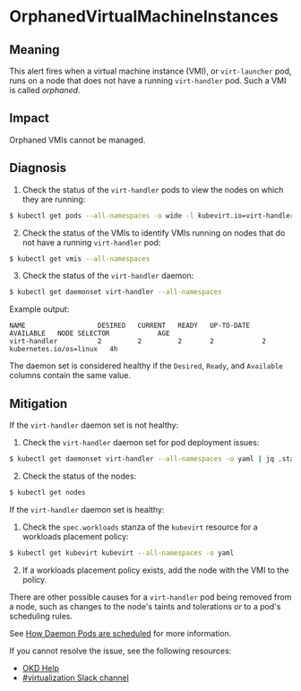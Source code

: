 # OrphanedVirtualMachineInstances
<!--apinnick Nov 2022-->

## Meaning

This alert fires when a virtual machine instance (VMI), or `virt-launcher` pod, runs on a node that does not have a running `virt-handler` pod. Such a VMI is called _orphaned_.

## Impact

Orphaned VMIs cannot be managed.

## Diagnosis

1. Check the status of the `virt-handler` pods to view the nodes on which they are running:
```bash
$ kubectl get pods --all-namespaces -o wide -l kubevirt.io=virt-handler
```
2. Check the status of the VMIs to identify VMIs running on nodes that do not have a running `virt-handler` pod:
```bash
$ kubectl get vmis --all-namespaces
```
3. Check the status of the `virt-handler` daemon:
```bash
$ kubectl get daemonset virt-handler --all-namespaces
```
Example output:
```
NAME                  DESIRED   CURRENT   READY   UP-TO-DATE   AVAILABLE   NODE SELECTOR            AGE
virt-handler          2         2         2       2            2           kubernetes.io/os=linux   4h
```
The daemon set is considered healthy if the `Desired`, `Ready`, and `Available` columns contain the same value.

## Mitigation

If the `virt-handler` daemon set is not healthy:

1. Check the `virt-handler` daemon set for pod deployment issues:
```bash
$ kubectl get daemonset virt-handler --all-namespaces -o yaml | jq .status
```
2. Check the status of the nodes:
```bash
$ kubectl get nodes
```

If the `virt-handler` daemon set is healthy:

1. Check the `spec.workloads` stanza of the `kubevirt` resource for a workloads placement policy:
```bash
$ kubectl get kubevirt kubevirt --all-namespaces -o yaml
```
2. If a workloads placement policy exists, add the node with the VMI to the policy.

There are other possible causes for a `virt-handler` pod being removed from a node, such as changes to the node's taints and tolerations or to a pod's scheduling rules.

<!--DS: If you cannot resolve the issue, log in to the link:https://access.redhat.com[Customer Portal] and open a support case, attaching the artifacts gathered during the Diagnosis procedure.-->
<!--USstart-->
See [How Daemon Pods are scheduled](https://kubernetes.io/docs/concepts/workloads/controllers/daemonset/#how-daemon-pods-are-scheduled) for more information.

If you cannot resolve the issue, see the following resources:

- [OKD Help](https://www.okd.io/help/)
- [#virtualization Slack channel](https://kubernetes.slack.com/channels/virtualization)
<!--USend-->
